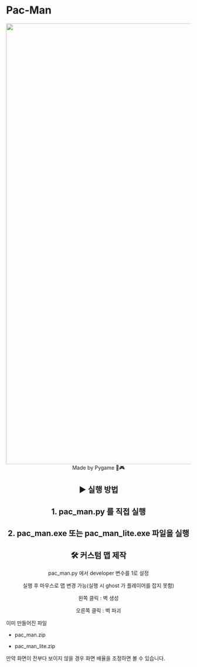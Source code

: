# Pac-Man
<div align="center">
  <img width="1200" alt="game_playing" src="https://github.com/python-programmer1512/Pac-Man/assets/68761453/58886a1e-2b61-4693-8d0d-8ed96ecfa2eb">
</div>  
<div align="center">
  Made by Pygame 🐍🎮
</div>
<div align="center">

  ## ▶️ 실행 방법

  ## <div align="center"> 1. pac_man.py 를 직접 실행 </div>
     
  ## <div align="center"> 2. pac_man.exe 또는 pac_man_lite.exe 파일을 실행 </div>
  
  ## 🛠 커스텀 맵 제작
  
  pac_man.py 에서 developer 변수를 1로 설정
    
  실행 후 마우스로 맵 변경 가능(실행 시 ghost 가 플레이어를 잡지 못함)

  왼쪽 클릭 : 벽 생성
  
  오른쪽 클릭 : 벽 파괴
  

    
  
  
</div>

이미 만들어진 파일

* pac_man.zip
  
* pac_man_lite.zip

만약 화면이 전부다 보이지 않을 경우 화면 배율을 조정하면 볼 수 있습니다.
